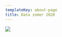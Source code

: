 ```yaml
---
templateKey: about-page
title: Data zomer 2020
---
```


![](https://res.cloudinary.com/junior-joy/image/upload/v1588762456/Schermafbeelding_2020-05-06_om_12.58.40_xj4qpg.png")
